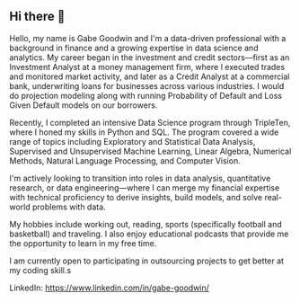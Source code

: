 ## Hi there 👋

Hello, my name is Gabe Goodwin and I'm a data-driven professional with a background in finance and a growing expertise in data science and analytics. My career began in the investment and credit sectors—first as an Investment Analyst at a money management firm, where I executed trades and monitored market activity, and later as a Credit Analyst at a commercial bank, underwriting loans for businesses across various industries.  I would do projection modeling along with running Probability of Default and Loss Given Default models on our borrowers.

Recently, I completed an intensive Data Science program through TripleTen, where I honed my skills in Python and SQL. The program covered a wide range of topics including Exploratory and Statistical Data Analysis, Supervised and Unsupervised Machine Learning, Linear Algebra, Numerical Methods, Natural Language Processing, and Computer Vision.

I'm actively looking to transition into roles in data analysis, quantitative research, or data engineering—where I can merge my financial expertise with technical proficiency to derive insights, build models, and solve real-world problems with data.

My hobbies include working out, reading, sports (specifically football and basketball) and traveling.  I also enjoy educational podcasts that provide me the opportunity to learn in my free time.

I am currently open to participating in outsourcing projects to get better at my coding skill.s


LinkedIn: https://www.linkedin.com/in/gabe-goodwin/
